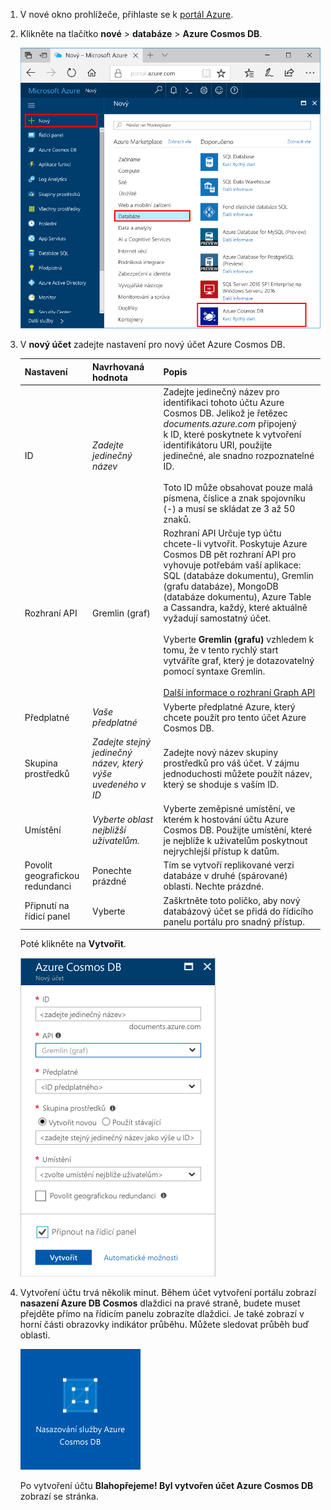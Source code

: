 1. V nové okno prohlížeče, přihlaste se k [portál Azure](https://portal.azure.com/).

2. Klikněte na tlačítko **nové** > **databáze** > **Azure Cosmos DB**.
   
   ![Azure podokně portálu "Databázi"](./media/cosmos-db-create-dbaccount-graph/create-nosql-db-databases-json-tutorial-1.png)

3. V **nový účet** zadejte nastavení pro nový účet Azure Cosmos DB. 

    Nastavení|Navrhovaná hodnota|Popis
    ---|---|---
    ID|*Zadejte jedinečný název*|Zadejte jedinečný název pro identifikaci tohoto účtu Azure Cosmos DB. Jelikož je řetězec *documents.azure.com* připojený k ID, které poskytnete k vytvoření identifikátoru URI, použijte jedinečné, ale snadno rozpoznatelné ID.<br><br>Toto ID může obsahovat pouze malá písmena, číslice a znak spojovníku (-) a musí se skládat ze 3 až 50 znaků.
    Rozhraní API|Gremlin (graf)|Rozhraní API Určuje typ účtu chcete-li vytvořit. Poskytuje Azure Cosmos DB pět rozhraní API pro vyhovuje potřebám vaší aplikace: SQL (databáze dokumentu), Gremlin (grafu databáze), MongoDB (databáze dokumentu), Azure Table a Cassandra, každý, které aktuálně vyžadují samostatný účet. <br><br>Vyberte **Gremlin (grafu)** vzhledem k tomu, že v tento rychlý start vytváříte graf, který je dotazovatelný pomocí syntaxe Gremlin.<br><br>[Další informace o rozhraní Graph API](../articles/cosmos-db/graph-introduction.md)
    Předplatné|*Vaše předplatné*|Vyberte předplatné Azure, který chcete použít pro tento účet Azure Cosmos DB. 
    Skupina prostředků|*Zadejte stejný jedinečný název, který výše uvedeného v ID*|Zadejte nový název skupiny prostředků pro váš účet. V zájmu jednoduchosti můžete použít název, který se shoduje s vaším ID. 
    Umístění|*Vyberte oblast nejbližší uživatelům.*|Vyberte zeměpisné umístění, ve kterém k hostování účtu Azure Cosmos DB. Použijte umístění, které je nejblíže k uživatelům poskytnout nejrychlejší přístup k datům.
    Povolit geografickou redundanci| Ponechte prázdné | Tím se vytvoří replikované verzi databáze v druhé (spárované) oblasti. Nechte prázdné.  
    Připnutí na řídicí panel | Vyberte | Zaškrtněte toto políčko, aby nový databázový účet se přidá do řídicího panelu portálu pro snadný přístup.

    Poté klikněte na **Vytvořit**.

    ![Okno Nový účet pro službu Azure Cosmos DB](./media/cosmos-db-create-dbaccount-graph/create-nosql-db-databases-json-tutorial-2.png)

4. Vytvoření účtu trvá několik minut. Během účet vytvoření portálu zobrazí **nasazení Azure DB Cosmos** dlaždici na pravé straně, budete muset přejděte přímo na řídicím panelu zobrazíte dlaždici. Je také zobrazí v horní části obrazovky indikátor průběhu. Můžete sledovat průběh buď oblasti.

    ![Podokno Oznámení portálu Azure Portal](./media/cosmos-db-create-dbaccount-graph/deploying-cosmos-db.png)

    Po vytvoření účtu **Blahopřejeme! Byl vytvořen účet Azure Cosmos DB** zobrazí se stránka. 